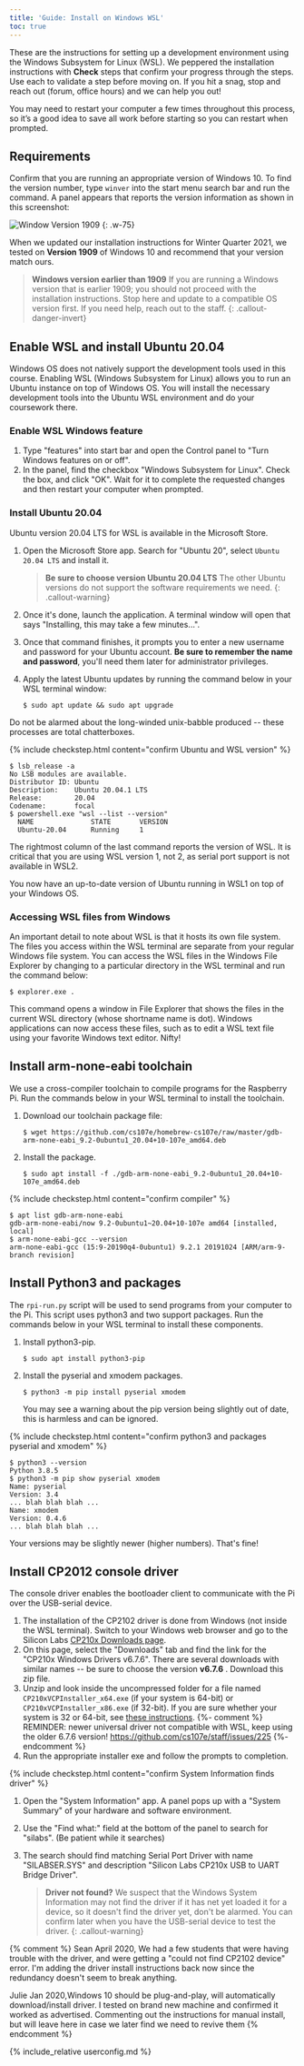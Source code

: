 ```yaml
---
title: 'Guide: Install on Windows WSL'
toc: true
---
```


<script>
$().ready(function() {
    var elems = document.getElementsByClassName('language-console');
    for (const elem of elems) elem.className += ' console-ubuntu';
});
</script>

These are the instructions for setting up a development environment using the Windows Subsystem for Linux (WSL). We peppered the installation instructions with <i class="fa fa-check-square-o fa-lg"></i> __Check__ steps that confirm your progress through the steps. Use each to validate a step before moving on.  If you hit a snag, stop and reach out (forum, office hours) and we can help you out!

You may need to restart your computer a few times throughout this process, so it’s a good idea to save all work before starting so you can restart when prompted.

## Requirements
Confirm that you are running an appropriate version of Windows 10. To find the version number, type `winver` into the start menu search bar and run the command. A panel appears that reports the version information as shown in this screenshot:

![Window Version 1909](images/winver.png)
{: .w-75}

When we updated our installation instructions for Winter Quarter 2021, we tested on __Version 1909__ of Windows 10 and recommend that your version match ours. 
> __Windows version earlier than 1909__ If you are running a Windows version that is earlier 1909; you should not proceed with the installation instructions. Stop here and update to a compatible OS version first. If you need help, reach out to the staff.
{: .callout-danger-invert}

## Enable WSL and install Ubuntu 20.04

Windows OS does not natively support the development tools used in this course. Enabling WSL (Windows Subsystem for Linux) allows you to run an Ubuntu instance on top of Windows OS. You will install the necessary development tools into the Ubuntu WSL environment and do your coursework there.

### Enable WSL Windows feature

1. Type "features" into start bar and open the Control panel to "Turn Windows features on or off". 
1. In the panel, find the checkbox "Windows Subsystem for Linux". Check the box, and click "OK". Wait for it to complete the requested changes and then restart your computer when prompted.

### Install Ubuntu 20.04

Ubuntu version 20.04 LTS for WSL is available in the Microsoft Store.

1. Open the Microsoft Store app. Search for "Ubuntu 20", select `Ubuntu 20.04 LTS` and install it.
    > __Be sure to choose version Ubuntu 20.04 LTS__
    > The other Ubuntu versions do not support the software requirements we need.
    {: .callout-warning}
1. Once it's done, launch the application. A terminal window will open that says "Installing, this may take a few minutes...".
1. Once that command finishes, it prompts you to enter a new username and password for your Ubuntu account. __Be sure to remember the name and password__, you'll need them later for administrator privileges.
1. Apply the latest Ubuntu updates by running the command below in your WSL terminal window:

    ```console
    $ sudo apt update && sudo apt upgrade
    ```
Do not be alarmed about the long-winded unix-babble produced -- these processes are total chatterboxes.

{% include checkstep.html content="confirm Ubuntu and WSL version" %}
```console
$ lsb_release -a
No LSB modules are available.
Distributor ID: Ubuntu
Description:    Ubuntu 20.04.1 LTS
Release:        20.04
Codename:       focal
$ powershell.exe "wsl --list --version"
  NAME              STATE       VERSION
  Ubuntu-20.04      Running     1
```
The rightmost column of the last command reports the version of WSL. It is critical that you are using WSL version 1, not 2, as serial port support is not available in WSL2. 

You now have an up-to-date version of Ubuntu running in WSL1 on top of your Windows OS.

<a name="files"></a>
### Accessing WSL files from Windows

An important detail to note about WSL is that it hosts its own file system. The files you access within the WSL terminal are separate from your regular Windows file system. You can access the WSL files in the Windows File Explorer by changing to a particular directory in the WSL terminal and run the command below:

```console
$ explorer.exe .
```

This command opens a window in File Explorer that shows the files in the current WSL directory (whose shortname name is dot). Windows applications can now access these files, such as to edit a WSL text file using your favorite Windows text editor. Nifty!

## Install arm-none-eabi toolchain

We use a cross-compiler toolchain to compile programs for the Raspberry Pi. Run the commands below in your WSL terminal to install the toolchain.

1. Download our toolchain package file:
    ```console
    $ wget https://github.com/cs107e/homebrew-cs107e/raw/master/gdb-arm-none-eabi_9.2-0ubuntu1_20.04+10-107e_amd64.deb
    ```

2. Install the package.

   ```console
   $ sudo apt install -f ./gdb-arm-none-eabi_9.2-0ubuntu1_20.04+10-107e_amd64.deb
   ```


{% include checkstep.html content="confirm compiler" %}
```console
$ apt list gdb-arm-none-eabi
gdb-arm-none-eabi/now 9.2-0ubuntu1~20.04+10-107e amd64 [installed, local]
$ arm-none-eabi-gcc --version
arm-none-eabi-gcc (15:9-20190q4-0ubuntu1) 9.2.1 20191024 [ARM/arm-9-branch revision]
```

## Install Python3 and packages

The `rpi-run.py` script will be used to send programs from your computer to the Pi. This script uses python3 and two support packages. Run the commands below in your WSL terminal to install these components.

1.  Install python3-pip.

    ```console
    $ sudo apt install python3-pip
    ```


1.  Install the pyserial and xmodem packages.

    ```console
    $ python3 -m pip install pyserial xmodem
    ```

    You may see a warning about the pip version being slightly out of date, this is harmless and can be ignored.

{% include checkstep.html content="confirm python3 and packages pyserial and xmodem" %}
```console
$ python3 --version
Python 3.8.5
$ python3 -m pip show pyserial xmodem 
Name: pyserial
Version: 3.4
... blah blah blah ...
Name: xmodem
Version: 0.4.6
... blah blah blah ...
```
Your versions may be slightly newer (higher numbers). That's fine!

## Install CP2012 console driver
The console driver enables the bootloader client to communicate with the Pi over the USB-serial device. 

1. The installation of the CP2102 driver is done from Windows (not inside the WSL terminal). Switch to your Windows web browser and go to the Silicon Labs [CP210x Downloads page](https://www.silabs.com/developers/usb-to-uart-bridge-vcp-drivers).
1. On this page, select the "Downloads" tab and find the link for the "CP210x Windows Drivers v6.7.6". There are several downloads with similar names -- be sure to choose the version __v6.7.6__ . Download this zip file. 
1. Unzip and look inside the uncompressed folder for a file named `CP210xVCPInstaller_x64.exe` (if your system is 64-bit) or `CP210xVCPInstaller_x86.exe` (if 32-bit). If you are sure whether your system is 32 or 64-bit, see [these instructions](https://support.microsoft.com/en-us/help/13443/windows-which-version-am-i-running). 
{%- comment %}
REMINDER: newer universal driver not compatible with WSL, keep using the older 6.7.6 version! https://github.com/cs107e/staff/issues/225
{%- endcomment %}
1. Run the appropriate installer exe and follow the prompts to completion.

{% include checkstep.html content="confirm System Information finds driver" %}
1. Open the "System Information" app. A panel pops up with a "System Summary" of your hardware and software environment.
1. Use the "Find what:" field at the bottom of the panel to search for "silabs". (Be patient while it searches)
1. The search should find matching Serial Port Driver with name "SILABSER.SYS" and description "Silicon Labs CP210x USB to UART Bridge Driver".

    > __Driver not found?__ We suspect that the Windows System Information may not find the driver if it has net yet loaded it for a device, so it doesn't find the driver yet, don't be alarmed. You can confirm later when you have the USB-serial device to test the driver.
    {: .callout-warning}

{% comment %}
Sean April 2020, We had a few students that were having trouble with the driver, and were getting a "could not find CP2102 device" error. I'm adding the driver install instructions back now since the redundancy doesn't seem to break anything.

Julie Jan 2020,Windows 10 should be plug-and-play, will automatically download/install driver. I tested on brand new machine and confirmed it worked as advertised. Commenting out the instructions for manual install, but will leave here in case we later find we need to revive them
{% endcomment %}

{% include_relative userconfig.md %}
